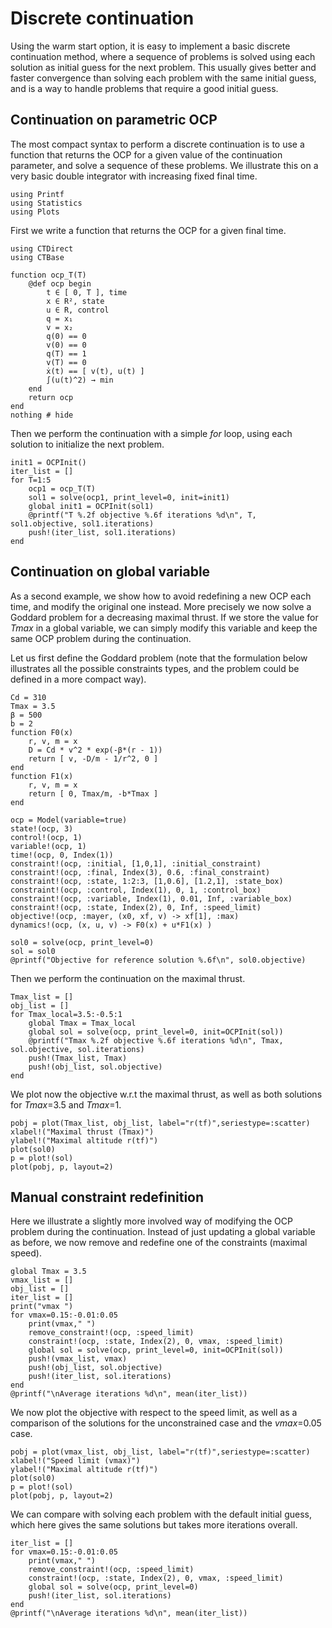 # Discrete continuation

Using the warm start option, it is easy to implement a basic discrete continuation method, where a sequence of problems is solved using each solution as initial guess for the next problem.
This usually gives better and faster convergence than solving each problem with the same initial guess, and is a way to handle problems that require a good initial guess.


## Continuation on parametric OCP

The most compact syntax to perform a discrete continuation is to use a function that returns the OCP for a given value of the continuation parameter, and solve a sequence of these problems. We illustrate this on a very basic double integrator with increasing fixed final time.

```@setup main
using Printf
using Statistics
using Plots
```

First we write a function that returns the OCP for a given final time.

```@example main
using CTDirect
using CTBase

function ocp_T(T)
    @def ocp begin
        t ∈ [ 0, T ], time
        x ∈ R², state
        u ∈ R, control
        q = x₁
        v = x₂
        q(0) == 0
        v(0) == 0
        q(T) == 1
        v(T) == 0
        ẋ(t) == [ v(t), u(t) ]
        ∫(u(t)^2) → min
    end
    return ocp
end
nothing # hide
```

Then we perform the continuation with a simple *for* loop, using each solution to initialize the next problem.

```@example main
init1 = OCPInit()
iter_list = []
for T=1:5
    ocp1 = ocp_T(T) 
    sol1 = solve(ocp1, print_level=0, init=init1)
    global init1 = OCPInit(sol1)
    @printf("T %.2f objective %.6f iterations %d\n", T, sol1.objective, sol1.iterations)
    push!(iter_list, sol1.iterations)
end
```

## Continuation on global variable

As a second example, we show how to avoid redefining a new OCP each time, and modify the original one instead.
More precisely we now solve a Goddard problem for a decreasing maximal thrust. If we store the value for *Tmax* in a global variable, we can simply modify this variable and keep the same OCP problem during the continuation.

Let us first define the Goddard problem (note that the formulation below illustrates all the possible constraints types, and the problem could be defined in a more compact way).

```@example main
Cd = 310
Tmax = 3.5
β = 500
b = 2
function F0(x)
    r, v, m = x
    D = Cd * v^2 * exp(-β*(r - 1))
    return [ v, -D/m - 1/r^2, 0 ]
end
function F1(x)
    r, v, m = x
    return [ 0, Tmax/m, -b*Tmax ]
end

ocp = Model(variable=true)
state!(ocp, 3)
control!(ocp, 1)
variable!(ocp, 1)
time!(ocp, 0, Index(1))
constraint!(ocp, :initial, [1,0,1], :initial_constraint)
constraint!(ocp, :final, Index(3), 0.6, :final_constraint)
constraint!(ocp, :state, 1:2:3, [1,0.6], [1.2,1], :state_box)
constraint!(ocp, :control, Index(1), 0, 1, :control_box)
constraint!(ocp, :variable, Index(1), 0.01, Inf, :variable_box)
constraint!(ocp, :state, Index(2), 0, Inf, :speed_limit)
objective!(ocp, :mayer, (x0, xf, v) -> xf[1], :max)
dynamics!(ocp, (x, u, v) -> F0(x) + u*F1(x) )

sol0 = solve(ocp, print_level=0)
sol = sol0
@printf("Objective for reference solution %.6f\n", sol0.objective)
```

Then we perform the continuation on the maximal thrust.

```@example main
Tmax_list = []
obj_list = []
for Tmax_local=3.5:-0.5:1
    global Tmax = Tmax_local  
    global sol = solve(ocp, print_level=0, init=OCPInit(sol))
    @printf("Tmax %.2f objective %.6f iterations %d\n", Tmax, sol.objective, sol.iterations)
    push!(Tmax_list, Tmax)
    push!(obj_list, sol.objective)
end 
```

We plot now the objective w.r.t the maximal thrust, as well as both solutions for *Tmax*=3.5 and *Tmax*=1.

```@example main
pobj = plot(Tmax_list, obj_list, label="r(tf)",seriestype=:scatter)
xlabel!("Maximal thrust (Tmax)")
ylabel!("Maximal altitude r(tf)")
plot(sol0)
p = plot!(sol)
plot(pobj, p, layout=2)
```


## Manual constraint redefinition

Here we illustrate a slightly more involved way of modifying the OCP problem during the continuation.
Instead of just updating a global variable as before, we now remove and redefine one of the constraints (maximal speed). 
```@example main
global Tmax = 3.5
vmax_list = []
obj_list = []
iter_list = []
print("vmax ")
for vmax=0.15:-0.01:0.05
    print(vmax," ")
    remove_constraint!(ocp, :speed_limit)
    constraint!(ocp, :state, Index(2), 0, vmax, :speed_limit)
    global sol = solve(ocp, print_level=0, init=OCPInit(sol))
    push!(vmax_list, vmax)
    push!(obj_list, sol.objective)
    push!(iter_list, sol.iterations)
end
@printf("\nAverage iterations %d\n", mean(iter_list))
```

We now plot the objective with respect to the speed limit, as well as a comparison of the solutions for the unconstrained case and the *vmax*=0.05 case.

```@example main
pobj = plot(vmax_list, obj_list, label="r(tf)",seriestype=:scatter)
xlabel!("Speed limit (vmax)")
ylabel!("Maximal altitude r(tf)")
plot(sol0)
p = plot!(sol)
plot(pobj, p, layout=2)
```

We can compare with solving each problem with the default initial guess, which here gives the same solutions but takes more iterations overall.

```@example main
iter_list = []
for vmax=0.15:-0.01:0.05
    print(vmax," ")
    remove_constraint!(ocp, :speed_limit)
    constraint!(ocp, :state, Index(2), 0, vmax, :speed_limit)
    global sol = solve(ocp, print_level=0)   
    push!(iter_list, sol.iterations)
end
@printf("\nAverage iterations %d\n", mean(iter_list))
```